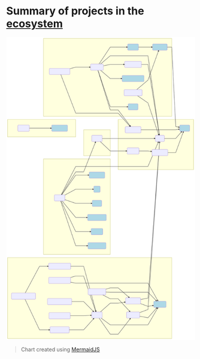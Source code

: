 # Summary of projects in the [ecosystem][ba-st]

![Dependencies][dependencies]
> Chart created using [MermaidJS](https://mermaid-js.github.io/mermaid-live-editor/)

[ba-st]:https://github.com/ba-st
[dependencies]:project-dependencies.svg
